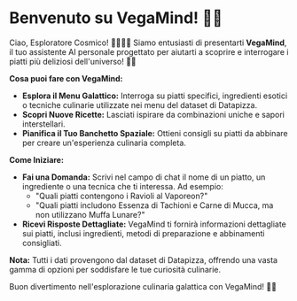 # Benvenuto su VegaMind! 🚀🤖

Ciao, Esploratore Cosmico! 👩‍🚀👨‍🚀 Siamo entusiasti di presentarti **VegaMind**, il tuo assistente AI personale progettato per aiutarti a scoprire e interrogare i piatti più deliziosi dell'universo! 🌌✨

**Cosa puoi fare con VegaMind:**

- **Esplora il Menu Galattico:** Interroga su piatti specifici, ingredienti esotici o tecniche culinarie utilizzate nei menu del dataset di Datapizza.
- **Scopri Nuove Ricette:** Lasciati ispirare da combinazioni uniche e sapori interstellari.
- **Pianifica il Tuo Banchetto Spaziale:** Ottieni consigli su piatti da abbinare per creare un'esperienza culinaria completa.

**Come Iniziare:**

- **Fai una Domanda:** Scrivi nel campo di chat il nome di un piatto, un ingrediente o una tecnica che ti interessa. Ad esempio:
  - "Quali piatti contengono i Ravioli al Vaporeon?"
  - "Quali piatti includono Essenza di Tachioni e Carne di Mucca, ma non utilizzano Muffa Lunare?"
- **Ricevi Risposte Dettagliate:** VegaMind ti fornirà informazioni dettagliate sui piatti, inclusi ingredienti, metodi di preparazione e abbinamenti consigliati.

**Nota:** Tutti i dati provengono dal dataset di Datapizza, offrendo una vasta gamma di opzioni per soddisfare le tue curiosità culinarie.

Buon divertimento nell'esplorazione culinaria galattica con VegaMind! 🌠🍕
